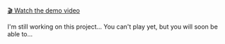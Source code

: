 [🎬 Watch the demo video](https://user-images.githubusercontent.com/123456789/abcdefg.mp4)

I'm still working on this project...
You can't play yet, but you will soon be able to...
